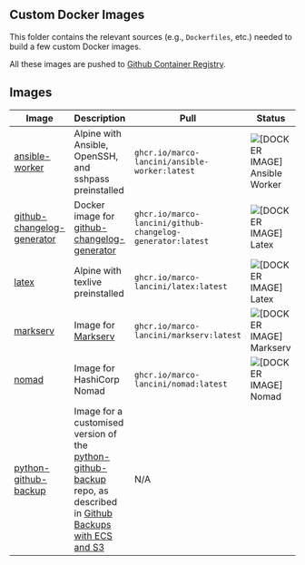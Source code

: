 ## Custom Docker Images

This folder contains the relevant sources (e.g., `Dockerfiles`, etc.) needed to
build a few custom Docker images.

All these images are pushed to [Github Container Registry](https://github.com/marco-lancini?tab=packages).


## Images

| Image                                                     | Description                                                                                                                                                                                                                               | Pull                                                      | Status                                                                                                                                |
| --------------------------------------------------------- | ----------------------------------------------------------------------------------------------------------------------------------------------------------------------------------------------------------------------------------------- | --------------------------------------------------------- | ------------------------------------------------------------------------------------------------------------------------------------- |
| [ansible-worker](ansible-worker/)                         | Alpine with Ansible, OpenSSH, and sshpass preinstalled                                                                                                                                                                                    | `ghcr.io/marco-lancini/ansible-worker:latest`             | ![[DOCKER IMAGE] Ansible Worker](https://github.com/marco-lancini/utils/workflows/%5BDOCKER%20IMAGE%5D%20Ansible%20Worker/badge.svg)  |
| [github-changelog-generator](github-changelog-generator/) | Docker image for [github-changelog-generator](https://github.com/github-changelog-generator/github-changelog-generator)                                                                                                                   | `ghcr.io/marco-lancini/github-changelog-generator:latest` | ![[DOCKER IMAGE] Latex](https://github.com/marco-lancini/utils/workflows/%5BDOCKER%20IMAGE%5D%20Github-ChangeLog-Generator/badge.svg) |
| [latex](latex/)                                           | Alpine with texlive preinstalled                                                                                                                                                                                                          | `ghcr.io/marco-lancini/latex:latest`                      | ![[DOCKER IMAGE] Latex](https://github.com/marco-lancini/utils/workflows/%5BDOCKER%20IMAGE%5D%20Latex/badge.svg)                      |
| [markserv](markserv/)                                      | Image for [Markserv](https://github.com/markserv/markserv)                                                                                                                                                                                | `ghcr.io/marco-lancini/markserv:latest`                   | ![[DOCKER IMAGE] Markserv](https://github.com/marco-lancini/utils/workflows/%5BDOCKER%20IMAGE%5D%20Markserv/badge.svg)                |
| [nomad](nomad/)                                           | Image for HashiCorp Nomad                                                                                                                                                                                                                 | `ghcr.io/marco-lancini/nomad:latest`                      | ![[DOCKER IMAGE] Nomad](https://github.com/marco-lancini/utils/workflows/%5BDOCKER%20IMAGE%5D%20Nomad/badge.svg)                      |
| [python-github-backup](python-github-backup/)             | Image for a customised version of the [python-github-backup](https://github.com/josegonzalez/python-github-backup) repo, as described in [Github Backups with ECS and S3](https://www.marcolancini.it/2021/blog-github-backups-with-ecs/) | N/A                                                       |
